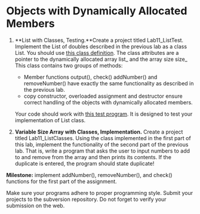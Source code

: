 # Objects with Dynamically Allocated Members

1. **List with Classes, Testing.**Create a project titled Lab11_ListTest. Implement the List of doubles described in the previous lab as a class List. You should use [this class definition](https://web.cs.kent.edu/~mbektic/Labs/Lab11/list.hpp). The class attributes are a pointer to the dynamically allocated array list\_ and the array size size\_ This class contains two groups of methods:

    - Member functions output(), check() addNumber() and removeNumber() have exactly the same functionality as described in the previous lab.
    - copy constructor, overloaded assignment and destructor ensure correct handling of the objects with dynamically allocated members.

    Your code should work with [this test program](https://web.cs.kent.edu/~mbektic/Labs/Lab11/test.cpp). It is designed to test your implementation of List class.

2. **Variable Size Array with Classes, Implementation.** Create a project titled Lab11_ListClasses. Using the class implemented in the first part of this lab, implement the functionality of the second part of the previous lab. That is, write a program that asks the user to input numbers to add to and remove from the array and then prints its contents. If the duplicate is entered, the program should state duplicate!

**Milestone:** implement addNumber(), removeNumber(), and check() functions for the first part of the assignment.

Make sure your programs adhere to proper programming style. Submit your projects to the subversion repository. Do not forget to verify your submission on the web.
